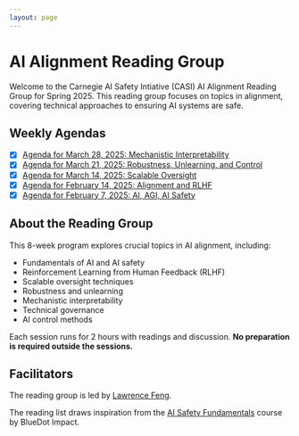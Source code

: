 ```yaml
---
layout: page
---
```


# AI Alignment Reading Group

Welcome to the Carnegie AI Safety Intiative (CASI) AI Alignment Reading Group for Spring 2025. This reading group focuses on topics in alignment, covering technical approaches to ensuring AI systems are safe.

## Weekly Agendas

- [x]  [Agenda for March 28, 2025: Mechanistic Interpretability](/alignment/mar28)
- [x]  [Agenda for March 21, 2025: Robustness, Unlearning, and Control](/alignment/mar21)
- [x]  [Agenda for March 14, 2025: Scalable Oversight](/alignment/mar14)
- [x]  [Agenda for February 14, 2025: Alignment and RLHF](/alignment/feb14)
- [x]  [Agenda for February 7, 2025: AI, AGI, AI Safety](/alignment/feb7)

## About the Reading Group

This 8-week program explores crucial topics in AI alignment, including:
* Fundamentals of AI and AI safety
* Reinforcement Learning from Human Feedback (RLHF)
* Scalable oversight techniques
* Robustness and unlearning
* Mechanistic interpretability
* Technical governance
* AI control methods

Each session runs for 2 hours with readings and discussion. **No preparation is required outside the sessions.**

## Facilitators

The reading group is led by [Lawrence Feng](https://lawrencefeng17.github.io/aboutme/).

The reading list draws inspiration from the [AI Safety Fundamentals](https://course.aisafetyfundamentals.com/alignment) course by BlueDot Impact.



